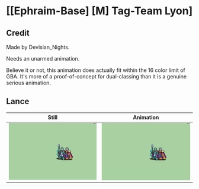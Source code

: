 # [\[Ephraim-Base\] \[M\] Tag-Team Lyon]

## Credit

Made by Devisian_Nights.

Needs an unarmed animation.

Believe it or not, this animation does actually fit within the 16 color limit of GBA. It's more of a proof-of-concept for dual-classing than it is a genuine serious animation.
	
## Lance

| Still | Animation |
| :---: | :-------: |
| ![Lance still](./Lance_000.png) | ![Lance animation](./Lance.gif) |
